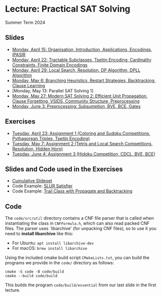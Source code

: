 # Lecture: Practical SAT Solving

Summer Term 2024

## Slides

- [Monday, April 15: Organisation, Introduction, Applications, Encodings, IPASIR](slides/l01-introduction.pdf)
- [Monday, April 22: Tractable Subclasses, Tseitin Encoding, Cardinality Constraints, Finite Domain Encodings](slides/l02-encodings.pdf)
- [Monday, April 29: Local Search, Resolution, DP Algorithm, DPLL Algorithm](slides/l03-algorithms.pdf)
- [Monday, May 6: Branching Heuristics, Restart Strategies, Backtracking, Clause Learning](slides/l04-heuristics.pdf)
- [Monday, May 13: Parallel SAT Solving 1]
- [Monday, May 27: Modern SAT Solving 2: Efficient Unit Propagation, Clause Forgetting, VSIDS, Community Structure, Preprocessing](slides/l06-cdcl.pdf)
- [Monday, June 3: Preprocessing: Subsumption, BVE, BCE, Gates](slides/l07-preprocessing.pdf)

## Exercises

- [Tuesday, April 23: Assignment 1 (Coloring and Sudoku Competitions, Pythagorean Triples, Tseitin Encoding)](exercises/ex1.pdf)
- [Tuesday, May 7: Assignment 2 (Tetris and Local Search Competitions, Resolution, Hidden Horn)](exercises/ex2.pdf)
- [Tuesday, June 4: Assignment 3 (Hidoku Competition, CDCL, BVE, BCE)](exercises/ex3.pdf)

## Slides and Code used in the Exercises

- [Cumulative Slideset](slides/exercises.pdf)
- Code Example: [SLUR Satisfier](code/src/slursat.cc)
- Code Example: [Trail Class with Propagate and Backtracking](code/src/trail.h)

## Code

The `code/src/util` directory contains a CNF file parser that is called when instantiating the class in `CNFFormula.h`, which can also read packed CNF files.
The parser uses `libarchive' (for unpacking CNF files), so to use it you need to **install libarchive** like this:

- For Ubuntu: `apt install libarchive-dev`
- For macOS: `brew install libarchive`

Using the included cmake build script `CMakeLists.txt`, you can build the programs we provide in the `code/` directory as follows:

```
cmake -S code -B code/build
cmake --build code/build
```

This builds the program `code/build/essential` from our last slide in the first lecture.
